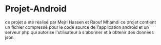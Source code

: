 # Projet-Android
ce projet a été réalisé par Mejri Hassen et Raouf Mhamdi ce projet contient un fichier compressé pour le code source de l'application android et un serveur php qui autorise l'utilisateur à s'abonner et à obtenir des données json
